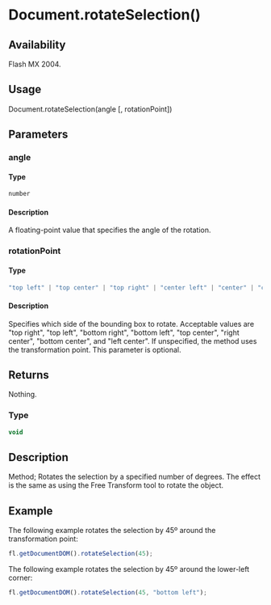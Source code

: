 # Document.rotateSelection()

## Availability

Flash MX 2004.

## Usage

Document.rotateSelection(angle [, rotationPoint])

## Parameters

### **angle**

#### Type

```typescript
number
```

#### Description

A floating-point value that specifies the angle of the rotation.

### **rotationPoint**

#### Type

```typescript
"top left" | "top center" | "top right" | "center left" | "center" | "center right" | "bottom left" | "bottom center" | "bottom right"
```

#### Description

Specifies which side of the bounding box to rotate. Acceptable values are "top right", "top left", "bottom right", "bottom left", "top center", "right center", "bottom center", and "left center". If unspecified, the method uses the transformation point. This parameter is optional.

## Returns

Nothing.

### Type

```typescript
void
```

## Description

Method; Rotates the selection by a specified number of degrees. The effect is the same as using the Free Transform tool to rotate the object.

## Example

The following example rotates the selection by 45º around the transformation point:

```javascript
fl.getDocumentDOM().rotateSelection(45);
```

The following example rotates the selection by 45º around the lower-left corner:

```javascript
fl.getDocumentDOM().rotateSelection(45, "bottom left");
```

